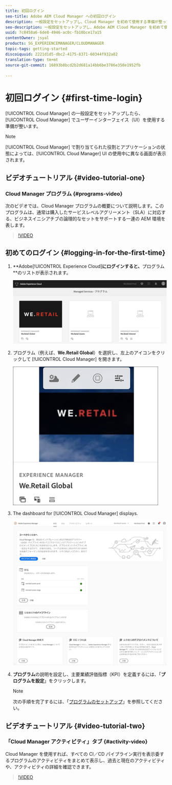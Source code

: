 ```yaml
---
title: 初回ログイン
seo-title: Adobe AEM Cloud Manager への初回ログイン
description: 一般設定をセットアップし、Cloud Manager を初めて使用する準備が整っている場合は、このページの手順に従ってください。
seo-description: 一般設定をセットアップし、Adobe AEM Cloud Manager を初めて使用する準備が整っている場合は、このページの手順に従ってください。
uuid: 7c8458a6-6de8-4946-ac0c-fb10bce17a15
contentOwner: jsyal
products: SG_EXPERIENCEMANAGER/CLOUDMANAGER
topic-tags: getting-started
discoiquuid: 2221d1d5-dbc2-4175-8371-60344f932a82
translation-type: tm+mt
source-git-commit: 16893b8bcd2b2d681a14bb6be3786e358e1952fb

---
```



# 初回ログイン {#first-time-login}

[!UICONTROL Cloud Manager] の一般設定をセットアップしたら、[!UICONTROL Cloud Manager] でユーザーインターフェイス（UI）を使用する準備が整います。

>[!NOTE]
>
>[!UICONTROL Cloud Manager] で割り当てられた役割とアプリケーションの状態によっては、[!UICONTROL Cloud Manager] UI の使用中に異なる画面が表示されます。

## ビデオチュートリアル {#video-tutorial-one}

### Cloud Manager プログラム {#programs-video}

次のビデオでは、Cloud Manager プログラムの概要について説明します。このプログラムは、通常は購入したサービスレベルアグリーメント（SLA）に対応する、ビジネスイニシアチブの論理的なセットをサポートする一連の AEM 環境を表します。

>[!VIDEO](https://video.tv.adobe.com/v/26313/)

## 初めてのログイン {#logging-in-for-the-first-time}

1. **Adobe[!UICONTROL Experience Cloud]**にログインすると、**&#x200B;プログラム&#x200B;**のリストが表示されます。

   ![](assets/screen_shot_2018-06-04at120643pm.png)

1. プログラム（例えば、**We.Retail Global**）を選択し、左上のアイコンをクリックして [!UICONTROL Cloud Manager] を開きます。

   ![](assets/first-timea1.png)

1. The dashboard for [!UICONTROL Cloud Manager] displays.

   ![](assets/FirstLogin1.png)

1. **プログラム**&#x200B;の説明を設定し、主要業績評価指標（KPI）を定義するには、「**プログラムを設定**」をクリックします。

   >[!NOTE]
   >
   >次の手順を完了するには、「[プログラムのセットアップ](https://helpx.adobe.com/ja-JP/experience-manager/cloud-manager/using/setting-up-program.html)」を参照してください。

## ビデオチュートリアル {#video-tutorial-two}

### 「Cloud Manager アクティビティ」タブ {#activity-video}

Cloud Manager を使用すれば、すべての CI／CD パイプライン実行を表示委するプログラムのアクティビティをまとめて表示し、過去と現在のアクティビティや、アクティビティの詳細を確認できます。

>[!VIDEO](https://video.tv.adobe.com/v/26313/)